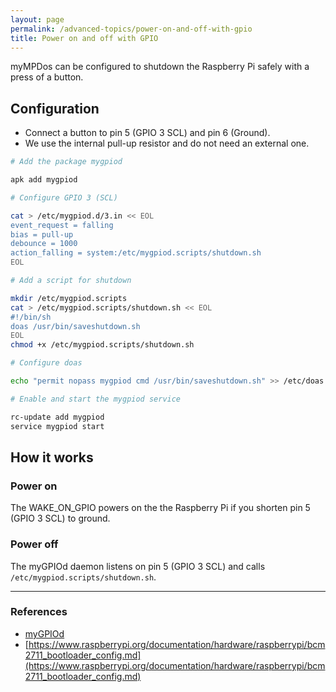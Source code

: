 ```yaml
---
layout: page
permalink: /advanced-topics/power-on-and-off-with-gpio
title: Power on and off with GPIO
---
```


myMPDos can be configured to shutdown the Raspberry Pi safely with a press of a button.

## Configuration

- Connect a button to pin 5 (GPIO 3 SCL) and pin 6 (Ground).
- We use the internal pull-up resistor and do not need an external one.

```sh
# Add the package mygpiod

apk add mygpiod

# Configure GPIO 3 (SCL)

cat > /etc/mygpiod.d/3.in << EOL
event_request = falling
bias = pull-up
debounce = 1000
action_falling = system:/etc/mygpiod.scripts/shutdown.sh
EOL

# Add a script for shutdown

mkdir /etc/mygpiod.scripts
cat > /etc/mygpiod.scripts/shutdown.sh << EOL
#!/bin/sh
doas /usr/bin/saveshutdown.sh
EOL
chmod +x /etc/mygpiod.scripts/shutdown.sh

# Configure doas

echo "permit nopass mygpiod cmd /usr/bin/saveshutdown.sh" >> /etc/doas.d/mygpiod.conf

# Enable and start the mygpiod service

rc-update add mygpiod
service mygpiod start
```

## How it works

### Power on

The WAKE_ON_GPIO powers on the the Raspberry Pi if you shorten pin 5 (GPIO 3 SCL) to ground.

### Power off

The myGPIOd daemon listens on pin 5 (GPIO 3 SCL) and calls `/etc/mygpiod.scripts/shutdown.sh`.

****

### References

- [myGPIOd](https://github.com/jcorporation/myGPIOd)
- [https://www.raspberrypi.org/documentation/hardware/raspberrypi/bcm2711_bootloader_config.md](https://www.raspberrypi.org/documentation/hardware/raspberrypi/bcm2711_bootloader_config.md)
